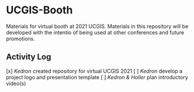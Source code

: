 # UCGIS-Booth
Materials for virtual booth at 2021 UCGIS. Materials in this repository will be developed with the intentio of being used at other conferences and future promotions.

## Activity Log
[x] *Kedron* created repository for virtual UCGIS 2021
[ ] *Kedron* develop a project logo and presentation template
[ ] *Kedron & Holler* plan introductory video(s)
